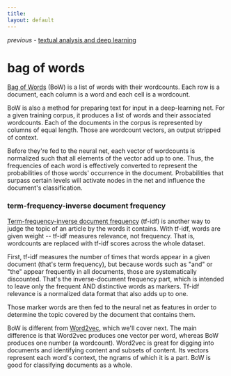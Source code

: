 ```yaml
---
title: 
layout: default
---
```


*previous* - [textual analysis and deep learning](../textanalysis.html)

# bag of words

[Bag of Words](https://en.wikipedia.org/wiki/Bag-of-words_model) (BoW) is a list of words with their wordcounts. Each row is a document, each column is a word and each cell is a wordcount. 

BoW is also a method for preparing text for input in a deep-learning net. For a given training corpus, it produces a list of words and their associated wordcounts. Each of the documents in the corpus is represented by columns of equal length. Those are wordcount vectors, an output stripped of context. 

Before they're fed to the neural net, each vector of wordcounts is normalized such that all elements of the vector add up to one. Thus, the frequencies of each word is effectively converted to represent the probabilities of those words' occurrence in the document. Probabilities that surpass certain levels will activate nodes in the net and influence the document's classification. 

### term-frequency-inverse document frequency

[Term-frequency-inverse document frequency](https://en.wikipedia.org/wiki/Tf%E2%80%93idf) (tf-idf) is another way to judge the topic of an article by the words it contains. With tf-idf, words are given weight -- tf-idf measures relevance, not frequency. That is, wordcounts are replaced with tf-idf scores across the whole dataset. 

First, tf-idf measures the number of times that words appear in a given document (that's term frequency), but because words such as "and" or "the" appear frequently in all documents, those are systematically discounted. That's the inverse-document frequency part, which is intended to leave only the frequent AND distinctive words as markers. Tf-idf relevance is a normalized data format that also adds up to one. 

Those marker words are then fed to the neural net as features in order to determine the topic covered by the document that contains them. 

BoW is different from [Word2vec](../word2vec.html), which we'll cover next. The main difference is that Word2vec produces one vector per word, whereas BoW produces one number (a wordcount). Word2vec is great for digging into documents and identifying content and subsets of content. Its vectors represent each word's context, the ngrams of which it is a part. BoW is good for classifying documents as a whole. 